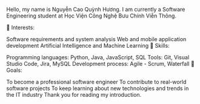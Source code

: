 Hello, my name is Nguyễn Cao Quỳnh Hương. I am currently a Software Engineering student at Học Viện Công Nghệ Bưu Chính Viễn Thông.

🔹 Interests:

Software requirements and system analysis Web and mobile application development Artificial Intelligence and Machine Learning 🔹 Skills:

Programming languages: Python, Java, JavaScript, SQL Tools: Git, Visual Studio Code, Jira, MySQL Development process: Agile - Scrum, Waterfall 🔹 Goals:

To become a professional software engineer To contribute to real-world software projects To keep learning about new technologies and trends in the IT industry Thank you for reading my introduction.
